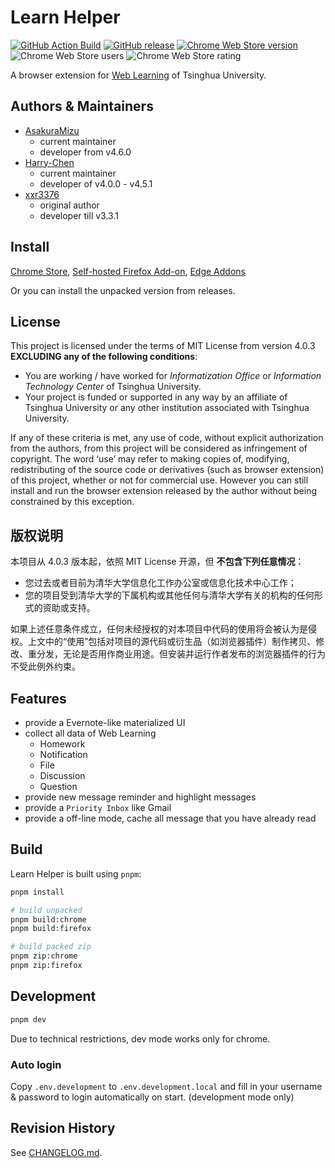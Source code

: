 # Learn Helper

[![GitHub Action Build](https://github.com/Harry-Chen/Learn-Helper/workflows/Build/badge.svg)](https://github.com/Harry-Chen/Learn-Helper/actions)
[![GitHub release](https://img.shields.io/github/v/release/Harry-Chen/Learn-Helper)](https://github.com/Harry-Chen/Learn-Helper)
[![Chrome Web Store version](https://img.shields.io/chrome-web-store/v/mdehapphdlihjjgkhmoiknmnhcjpjall)](https://chrome.google.com/webstore/detail/learn-helper/mdehapphdlihjjgkhmoiknmnhcjpjall)
![Chrome Web Store users](https://img.shields.io/chrome-web-store/users/mdehapphdlihjjgkhmoiknmnhcjpjall)
![Chrome Web Store rating](https://img.shields.io/chrome-web-store/rating/mdehapphdlihjjgkhmoiknmnhcjpjall)

A browser extension for [Web Learning](https://learn.tsinghua.edu.cn) of Tsinghua University.

## Authors & Maintainers

* [AsakuraMizu](https://github.com/AsakuraMizu)
  * current maintainer
  * developer from v4.6.0
* [Harry-Chen](https://github.com/Harry-Chen)
  * current maintainer
  * developer of v4.0.0 - v4.5.1
* [xxr3376](https://github.com/xxr3376)
  * original author
  * developer till v3.3.1

## Install

[Chrome Store](https://chrome.google.com/webstore/detail/learn-helper/mdehapphdlihjjgkhmoiknmnhcjpjall), [Self-hosted Firefox Add-on](https://harrychen.xyz/learn/), [Edge Addons](https://microsoftedge.microsoft.com/addons/detail/dhddjfhadejlhiaafnbadhaeichbkgil)  

Or you can install the unpacked version from releases.

## License

This project is licensed under the terms of MIT License from version 4.0.3 __EXCLUDING any of the following conditions__:

* You are working / have worked for *Informatization Office* or *Information Technology Center* of Tsinghua University.
* Your project is funded or supported in any way by an affiliate of Tsinghua University or any other institution associated with Tsinghua University.

If any of these criteria is met, any use of code, without explicit authorization from the authors, from this project will be considered as infringement of copyright. The word ‘use’ may refer to making copies of, modifying, redistributing of the source code or derivatives (such as browser extension) of this project, whether or not for commercial use. However you can still install and run the browser extension released by the author without being constrained by this exception.

## 版权说明

本项目从 4.0.3 版本起，依照 MIT License 开源，但 __不包含下列任意情况__：

* 您过去或者目前为清华大学信息化工作办公室或信息化技术中心工作；
* 您的项目受到清华大学的下属机构或其他任何与清华大学有关的机构的任何形式的资助或支持。

如果上述任意条件成立，任何未经授权的对本项目中代码的使用将会被认为是侵权。上文中的“使用”包括对项目的源代码或衍生品（如浏览器插件）制作拷贝、修改、重分发，无论是否用作商业用途。但安装并运行作者发布的浏览器插件的行为不受此例外约束。

## Features

* provide a Evernote-like materialized UI
* collect all data of Web Learning
  * Homework
  * Notification
  * File
  * Discussion
  * Question
* provide new message reminder and highlight messages
* provide a `Priority Inbox` like Gmail
* provide a off-line mode, cache all message that you have already read

## Build

Learn Helper is built using `pnpm`:

```bash
pnpm install

# build unpacked
pnpm build:chrome
pnpm build:firefox

# build packed zip
pnpm zip:chrome
pnpm zip:firefox
```

## Development

```bash
pnpm dev
```

Due to technical restrictions, dev mode works only for chrome.

### Auto login

Copy `.env.development` to `.env.development.local` and fill in your username & password to login automatically on start. (development mode only)

## Revision History

See [CHANGELOG.md](https://github.com/Harry-Chen/Learn-Helper/blob/master/CHANGELOG.md).
